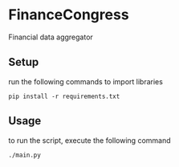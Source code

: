 # FinanceCongress
Financial data aggregator

## Setup
run the following commands to import libraries
```
pip install -r requirements.txt
```

## Usage
to run the script, execute the following command
```
./main.py
```
